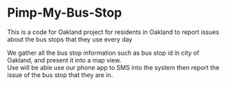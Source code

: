Pimp-My-Bus-Stop
================

This is a code for Oakland project for residents in Oakland to report issues about the bus stops that they use every day 

We gather all the bus stop information such as bus stop id in city of Oakland, and present it into a map view.  
Use will be able use our phone app to SMS into the system then report the issue of the bus stop that they are in.
